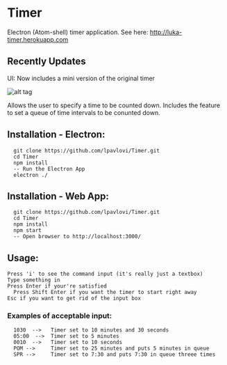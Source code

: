 # Timer

Electron (Atom-shell) timer application. See here: http://luka-timer.herokuapp.com

## Recently Updates

UI: Now includes a mini version of the original timer

![alt tag](http://i.imgur.com/WAYcBXR.png)

Allows the user to specify a time to be counted down.
Includes the feature to set a queue of time intervals to be conunted down.

## Installation - Electron:
```
  git clone https://github.com/lpavlovi/Timer.git
  cd Timer
  npm install
  -- Run the Electron App
  electron ./
```
## Installation - Web App:
```
  git clone https://github.com/lpavlovi/Timer.git
  cd Timer
  npm install
  npm start
  -- Open browser to http://localhost:3000/
```

## Usage:
```
Press 'i' to see the command input (it's really just a textbox)
Type something in
Press Enter if your're satisfied
  Press Shift Enter if you want the timer to start right away
Esc if you want to get rid of the input box

```
###  Examples of acceptable input:
```
  1030  -->   Timer set to 10 minutes and 30 seconds
  05:00  -->  Timer set to 5 minutes
  0010  -->   Timer set to 10 seconds
  POM -->     Timer set to 25 minutes and puts 5 minutes in queue
  SPR -->     Timer set to 7:30 and puts 7:30 in queue threee times
```
